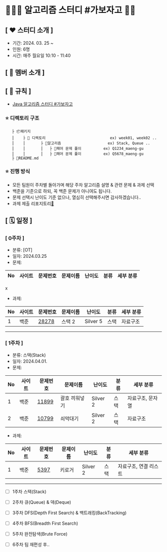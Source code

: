 # 👩🏻‍💻 **알고리즘 스터디 #가보자고** ✌🏻

<!--

**Here are some ideas to get you started:**

🙋‍♀️ A short introduction - what is your organization all about?
🌈 Contribution guidelines - how can the community get involved?
👩‍💻 Useful resources - where can the community find your docs? Is there anything else the community should know?
🍿 Fun facts - what does your team eat for breakfast?
🧙 Remember, you can do mighty things with the power of [Markdown](https://docs.github.com/github/writing-on-github/getting-started-with-writing-and-formatting-on-github/basic-writing-and-formatting-syntax)
-->


## **[ ❤️ 스터디 소개 ]**

- 기간: 2024. 03. 25 ~
- 인원: 6명
- 시간: 매주 월요일 10:10 - 11:40

## **[ 🩷 멤버 소개 ]**



## **[ 💛 규칙 ]**
- [Java 알고리즘 스터디 #가보자고](https://organized-spectrum-b74.notion.site/Java-3795dde713774c59ab90c4e95bc0eece?pvs=4)
### **⭐ 디렉토리 구조**
       ├ 📦패키지
       ⎮    ├ 📁 디렉토리                             ex) week01, week02 ..
       ⎮    ⎮       ├ 📁알고리즘                     ex) Stack, Queue ..
       ⎮    ⎮       ⎮   ├ 📃페어 문제 풀이          ex) Q1234_maeng-gu
       ⎮    ⎮       ⎮   ├ 📃페어 문제 풀이          ex) Q5678_maeng-gu
       ├ 📝README.md


### **⭐ 진행 방식**
- 모든 팀원이 주차별 돌아가며 해당 주차 알고리즘 설명 & 관련 문제 & 과제 선택
- 백준을 기준으로 하되, 꼭 백준 문제가 아니여도 됩니다.
- 문제 선택시 난이도 기준 없으나, 열심히 선택해주시면 감사하겠습니다..
- 과제 제출 리포지토리[💖](https://github.com/AYU-Algo-Study-GABOJAGO/assignments)


## **[ 🗓 일정 ]**
### [ 0주차 ]
- 분류: [OT]
- 일자: 2024.03.25
- 문제:
  
|No|사이트|문제번호|문제이름|난이도|분류|세부 분류|
|-|----|-----|-----|-----|-----|----------|
x

- 과제:
 
|No|사이트|문제번호|문제이름|난이도|분류|세부 분류|
|-|----|-----|-----|-----|-----|----------|
|1|백준|[28278](https://www.acmicpc.net/problem/28278)|스택 2|Silver 5|스택|자료구조|


-----------------------------------
### [ 1주차 ]
- 분류: 스택(Stack)
- 일자: 2024.04.01.
- 문제:
  
|No|사이트|문제번호|문제이름|난이도|분류|세부 분류|
|-|----|-----|-----|-----|-----|----------|
|1|백준|[11899](https://www.acmicpc.net/problem/11899)|괄호 끼워넣기|Silver 2|스택|자료구조, 문자열|
|2|백준|[10799](https://www.acmicpc.net/problem/10799)|쇠막대기|Silver 2|스택|자료구조|


- 과제:
 
|No|사이트|문제번호|문제이름|난이도|분류|세부 분류|
|-|----|-----|-----|-----|-----|----------|
|1|백준|[5397](https://www.acmicpc.net/problem/5397)|키로거|Silver 2|스택|자료구조, 연결 리스트|


-----------------------------------


- [ ] 1주차 스택(Stack)
- [ ] 2주차 큐(Queue) & 덱(Deque)
- [ ] 3주차 DFS(Depth First Search) & 백트래킹(BackTracking)
- [ ] 4주차 BFS(Breadth First Search)
- [ ] 5주차 완전탐색(Brute Force)
- [ ] 6주차 팀 재편성 후..

  
